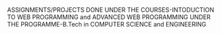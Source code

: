 
ASSIGNMENTS/PROJECTS DONE UNDER THE COURSES-INTODUCTION TO WEB PROGRAMMING and ADVANCED WEB PROGRAMMING UNDER THE PROGRAMME-B.Tech in COMPUTER SCIENCE and ENGINEERING

